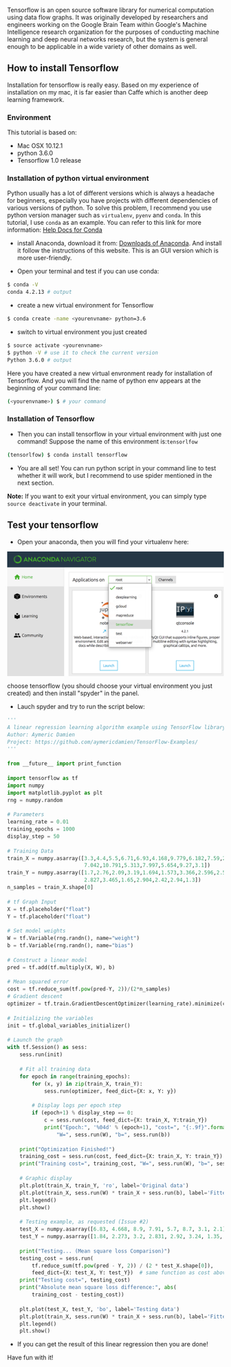 Tensorflow is an open source software library for numerical computation using data flow graphs. It was originally developed by researchers and engineers working on the Google Brain Team within Google's Machine Intelligence research organization for the purposes of conducting machine learning and deep neural networks research, but the system is general enough to be applicable in a wide variety of other domains as well.

## How to install Tensorflow
Installation for tensorflow is really easy. Based on my experience of installation on my mac, it is far easier than Caffe which is another deep learning framework.
### Environment
This tutorial is based on:

- Mac OSX 10.12.1
- python 3.6.0
- Tensorflow 1.0 release

### Installation of python virtual environment
Python usually has a lot of different versions which is always a headache for beginners, especially you have projects with different dependencies of various versions of python.
To solve this problem, I recommend you use python version manager such as `virtualenv`, `pyenv` and `conda`.
In this tutorial, I use `conda` as an example.
You can refer to this link for more information: [Help Docs for Conda](https://conda.io/docs/get-started.html)

- install Anaconda, download it from: [Downloads of Anaconda](https://www.continuum.io/downloads). And install it follow the instructions of this website. This is an GUI version which is more user-friendly. 

-  Open your terminal and test if you can use conda:

```bash
$ conda -V
conda 4.2.13 # output
```
-  create a new virtual environment for Tensorflow

```bash
$ conda create -name <yourenvname> python=3.6
```
-  switch to virtual environment you just created

```bash
$ source activate <yourenvname>
$ python -V # use it to check the current version
Python 3.6.0 # output
```
Here you have created a new virtual envronment ready for installation of Tensorflow. And you will find the name of python env appears at the beginning of your command line:

```bash
(<yourenvname>) $ # your command
```
### Installation of Tensorflow
-  Then you can install tensorflow in your virtual environment with just one command! Suppose the name of this environment is:`tensorlfow`

```bash
(tensorlfow) $ conda install tensorflow
```
- You are all set! You can run python script in your command line to test whether it will work, but I recommend to use spider mentioned in the next section.

**Note:** If you want to exit your virtual environment, you can simply type `source deactivate` in your terminal.

## Test your tensorflow
-  Open your anaconda, then you will find your virtualenv here:

<img align="center" src="/assets/blog/article_img/tensorflow.png" alt="" class="img-responsive"/>

choose tensorflow (you should choose your virtual environment you just created) and then install "spyder" in the panel.
- Lauch spyder and try to run the script below:

```py
'''
A linear regression learning algorithm example using TensorFlow library.
Author: Aymeric Damien
Project: https://github.com/aymericdamien/TensorFlow-Examples/
'''

from __future__ import print_function

import tensorflow as tf
import numpy
import matplotlib.pyplot as plt
rng = numpy.random

# Parameters
learning_rate = 0.01
training_epochs = 1000
display_step = 50

# Training Data
train_X = numpy.asarray([3.3,4.4,5.5,6.71,6.93,4.168,9.779,6.182,7.59,2.167,
                         7.042,10.791,5.313,7.997,5.654,9.27,3.1])
train_Y = numpy.asarray([1.7,2.76,2.09,3.19,1.694,1.573,3.366,2.596,2.53,1.221,
                         2.827,3.465,1.65,2.904,2.42,2.94,1.3])
n_samples = train_X.shape[0]

# tf Graph Input
X = tf.placeholder("float")
Y = tf.placeholder("float")

# Set model weights
W = tf.Variable(rng.randn(), name="weight")
b = tf.Variable(rng.randn(), name="bias")

# Construct a linear model
pred = tf.add(tf.multiply(X, W), b)

# Mean squared error
cost = tf.reduce_sum(tf.pow(pred-Y, 2))/(2*n_samples)
# Gradient descent
optimizer = tf.train.GradientDescentOptimizer(learning_rate).minimize(cost)

# Initializing the variables
init = tf.global_variables_initializer()

# Launch the graph
with tf.Session() as sess:
    sess.run(init)

    # Fit all training data
    for epoch in range(training_epochs):
        for (x, y) in zip(train_X, train_Y):
            sess.run(optimizer, feed_dict={X: x, Y: y})

        # Display logs per epoch step
        if (epoch+1) % display_step == 0:
            c = sess.run(cost, feed_dict={X: train_X, Y:train_Y})
            print("Epoch:", '%04d' % (epoch+1), "cost=", "{:.9f}".format(c), \
                "W=", sess.run(W), "b=", sess.run(b))

    print("Optimization Finished!")
    training_cost = sess.run(cost, feed_dict={X: train_X, Y: train_Y})
    print("Training cost=", training_cost, "W=", sess.run(W), "b=", sess.run(b), '\n')

    # Graphic display
    plt.plot(train_X, train_Y, 'ro', label='Original data')
    plt.plot(train_X, sess.run(W) * train_X + sess.run(b), label='Fitted line')
    plt.legend()
    plt.show()

    # Testing example, as requested (Issue #2)
    test_X = numpy.asarray([6.83, 4.668, 8.9, 7.91, 5.7, 8.7, 3.1, 2.1])
    test_Y = numpy.asarray([1.84, 2.273, 3.2, 2.831, 2.92, 3.24, 1.35, 1.03])

    print("Testing... (Mean square loss Comparison)")
    testing_cost = sess.run(
        tf.reduce_sum(tf.pow(pred - Y, 2)) / (2 * test_X.shape[0]),
        feed_dict={X: test_X, Y: test_Y})  # same function as cost above
    print("Testing cost=", testing_cost)
    print("Absolute mean square loss difference:", abs(
        training_cost - testing_cost))

    plt.plot(test_X, test_Y, 'bo', label='Testing data')
    plt.plot(train_X, sess.run(W) * train_X + sess.run(b), label='Fitted line')
    plt.legend()
    plt.show()
```
- If you can get the result of this linear regression then you are done!

Have fun with it!






